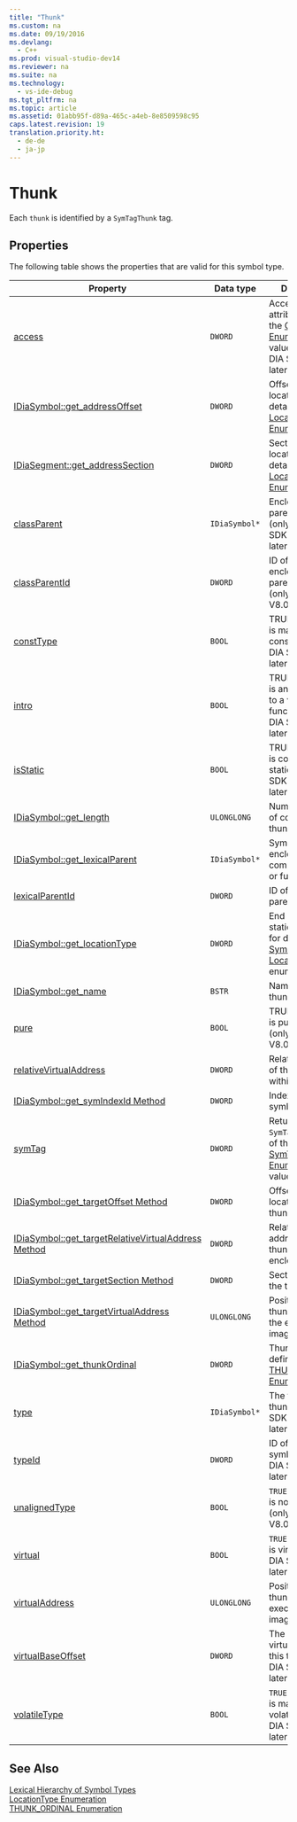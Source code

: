 ```yaml
---
title: "Thunk"
ms.custom: na
ms.date: 09/19/2016
ms.devlang: 
  - C++
ms.prod: visual-studio-dev14
ms.reviewer: na
ms.suite: na
ms.technology: 
  - vs-ide-debug
ms.tgt_pltfrm: na
ms.topic: article
ms.assetid: 01abb95f-d89a-465c-a4eb-8e8509598c95
caps.latest.revision: 19
translation.priority.ht: 
  - de-de
  - ja-jp
---
```

# Thunk
Each `thunk` is identified by a `SymTagThunk` tag.  
  
## Properties  
 The following table shows the properties that are valid for this symbol type.  
  
|Property|Data type|Description|  
|--------------|---------------|-----------------|  
|[access](../vs140/IDiaSymbol--get_access.md)|`DWORD`|Access modifier attribute, one of the [CV_access_e Enumeration](../vs140/CV_access_e.md) values (only in DIA SDK V8.0 or later).|  
|[IDiaSymbol::get_addressOffset](../vs140/IDiaSymbol--get_addressOffset.md)|`DWORD`|Offset part of location; for details, see the [LocationType Enumeration](../vs140/LocationType.md).|  
|[IDiaSegment::get_addressSection](../vs140/IDiaSegment--get_addressSection.md)|`DWORD`|Section part of location; for details, see the [LocationType Enumeration](../vs140/LocationType.md).|  
|[classParent](../vs140/IDiaSymbol--get_classParent.md)|`IDiaSymbol*`|Enclosing class parent, if any (only under DIA SDK V8.0 or later).|  
|[classParentId](../vs140/IDiaSymbol--get_classParentId.md)|`DWORD`|ID of the enclosing class parent symbol (only in DIA SDK V8.0 or later).|  
|[constType](../vs140/IDiaSymbol--get_constType.md)|`BOOL`|TRUE if the thunk is marked as constant (only in DIA SDK V8.0 or later).|  
|[intro](../vs140/IDiaSymbol--get_intro.md)|`BOOL`|TRUE if the thunk is an introduction to a virtual function (only in DIA SDK V8.0 or later)|  
|[isStatic](../vs140/IDiaSymbol--get_isStatic.md)|`BOOL`|TRUE if the thunk is considered static (only in DIA SDK V8.0 or later).|  
|[IDiaSymbol::get_length](../vs140/IDiaSymbol--get_length.md)|`ULONGLONG`|Number of bytes of code in the thunk.|  
|[IDiaSymbol::get_lexicalParent](../vs140/IDiaSymbol--get_lexicalParent.md)|`IDiaSymbol*`|Symbol for the enclosing compiland, block, or function.|  
|[lexicalParentId](../vs140/IDiaSymbol--get_lexicalParentId.md)|`DWORD`|ID of the lexical parent symbol.|  
|[IDiaSymbol::get_locationType](../vs140/IDiaSymbol--get_locationType.md)|`DWORD`|End points have static location; for details, see [Symbol Locations](../vs140/Symbol-Locations.md) enumeration.|  
|[IDiaSymbol::get_name](../vs140/IDiaSymbol--get_name.md)|`BSTR`|Name of the thunk.|  
|[pure](../vs140/IDiaSymbol--get_pure.md)|`BOOL`|TRUE if the thunk is purely virtual (only in DIA SDK V8.0 or later).|  
|[relativeVirtualAddress](../vs140/IDiaSymbol--get_relativeVirtualAddress.md)|`DWORD`|Relative position of this thunk within its module.|  
|[IDiaSymbol::get_symIndexId Method](../vs140/IDiaSymbol--get_symIndexId.md)|`DWORD`|Index ID of symbol.|  
|[symTag](../vs140/IDiaSymbol--get_symTag.md)|`DWORD`|Returns `SymTagThunk` (one of the [SymTagEnum Enumeration](../vs140/SymTagEnum.md) values).|  
|[IDiaSymbol::get_targetOffset Method](../vs140/IDiaSymbol--get_targetOffset.md)|`DWORD`|Offset part of location of the thunk target.|  
|[IDiaSymbol::get_targetRelativeVirtualAddress Method](../vs140/IDiaSymbol--get_targetRelativeVirtualAddress.md)|`DWORD`|Relative virtual address of the thunk target in its enclosing block.|  
|[IDiaSymbol::get_targetSection Method](../vs140/IDiaSymbol--get_targetSection.md)|`DWORD`|Section part of the thunk target.|  
|[IDiaSymbol::get_targetVirtualAddress Method](../vs140/IDiaSymbol--get_targetVirtualAddress.md)|`ULONGLONG`|Position of the thunk target in the executable image.|  
|[IDiaSymbol::get_thunkOrdinal](../vs140/IDiaSymbol--get_thunkOrdinal.md)|`DWORD`|Thunk type, as defined by the [THUNK_ORDINAL Enumeration](../vs140/THUNK_ORDINAL.md).|  
|[type](../vs140/IDiaSymbol--get_type.md)|`IDiaSymbol*`|The type of this thunk (only in DIA SDK V8.0 or later).|  
|[typeId](../vs140/IDiaSymbol--get_typeId.md)|`DWORD`|ID of the type symbol (only in DIA SDK V8.0 or later).|  
|[unalignedType](../vs140/IDiaSymbol--get_unalignedType.md)|`BOOL`|`TRUE` if the thunk is not aligned (only in DIA SDK V8.0 or later),|  
|[virtual](../vs140/IDiaSymbol--get_virtual.md)|`BOOL`|`TRUE` if the thunk is virtual (only in DIA SDK V8.0 or later).|  
|[virtualAddress](../vs140/IDiaSymbol--get_virtualAddress.md)|`ULONGLONG`|Position of this thunk within the executable image.|  
|[virtualBaseOffset](../vs140/IDiaSymbol--get_virtualBaseOffset.md)|`DWORD`|The offset in the virtual table to this thunk (only in DIA SDK V8.0 or later).|  
|[volatileType](../vs140/IDiaSymbol--get_volatileType.md)|`BOOL`|`TRUE` if the thunk is marked as volatile (only in DIA SDK V8.0 or later).|  
  
## See Also  
 [Lexical Hierarchy of Symbol Types](../vs140/Lexical-Hierarchy-of-Symbol-Types.md)   
 [LocationType Enumeration](../vs140/LocationType.md)   
 [THUNK_ORDINAL Enumeration](../vs140/THUNK_ORDINAL.md)